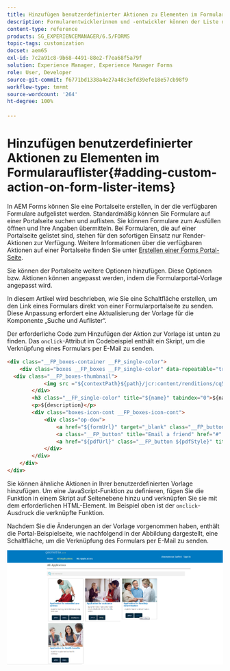 ```yaml
---
title: Hinzufügen benutzerdefinierter Aktionen zu Elementen im Formularauflister
description: Formularentwicklerinnen und -entwickler können der Liste der Formulare auf der Formularportalseite weitere Aktionen hinzufügen. Standardmäßig können Sie über die Formularliste auf das Formular zugreifen, es ausfüllen und abschicken.
content-type: reference
products: SG_EXPERIENCEMANAGER/6.5/FORMS
topic-tags: customization
docset: aem65
exl-id: 7c2a91c8-9b68-4491-88e2-f7ea68f5a79f
solution: Experience Manager, Experience Manager Forms
role: User, Developer
source-git-commit: f6771bd1338a4e27a48c3efd39efe18e57cb98f9
workflow-type: tm+mt
source-wordcount: '264'
ht-degree: 100%

---
```


# Hinzufügen benutzerdefinierter Aktionen zu Elementen im Formularauflister{#adding-custom-action-on-form-lister-items}

In AEM Forms können Sie eine Portalseite erstellen, in der die verfügbaren Formulare aufgelistet werden. Standardmäßig können Sie Formulare auf einer Portalseite suchen und auflisten. Sie können Formulare zum Ausfüllen öffnen und Ihre Angaben übermitteln. Bei Formularen, die auf einer Portalseite gelistet sind, stehen für den sofortigen Einsatz nur Render-Aktionen zur Verfügung. Weitere Informationen über die verfügbaren Aktionen auf einer Portalseite finden Sie unter [Erstellen einer Forms Portal-Seite](../../forms/using/creating-form-portal-page.md).

Sie können der Portalseite weitere Optionen hinzufügen. Diese Optionen bzw. Aktionen können angepasst werden, indem die Formularportal-Vorlage angepasst wird.

In diesem Artikel wird beschrieben, wie Sie eine Schaltfläche erstellen, um den Link eines Formulars direkt von einer Formularportalseite zu senden. Diese Anpassung erfordert eine Aktualisierung der Vorlage für die Komponente „Suche und Auflister“.

Der erforderliche Code zum Hinzufügen der Aktion zur Vorlage ist unten zu finden. Das `onclick`-Attribut im Codebeispiel enthält ein Skript, um die Verknüpfung eines Formulars per E-Mail zu senden.

```html
<div class="__FP_boxes-container __FP_single-color">
    <div class="boxes __FP_boxes __FP_single-color" data-repeatable="true">
  <div class="__FP_boxes-thumbnail">
            <img src ="${contextPath}${path}/jcr:content/renditions/cq5dam.thumbnail.319.319.png">
        </div>
        <h3 class="__FP_single-color" title="${name}" tabindex="0">${name}</h3>
        <p>${description}</p>
        <div class="boxes-icon-cont __FP_boxes-icon-cont">
            <div class="op-dow">
                <a href="${formUrl}" target="_blank" class="__FP_button ${htmlStyle}" title="${config-htmlLinkText}">Apply</a>
                <a class="__FP_button" title="Email a friend" href="#" onclick="javascript:window.location=&apos;mailto:?subject=Interesting information&body=I thought you might find {name} form helpful :  &apos;+window.location.protocol+window.location.host+&apos;${formUrl}&apos; ;">Email</a>
                <a href="${pdfUrl}" class="__FP_button ${pdfStyle}" title="${config-pdfLinkText}">Download</a>
            </div>
        </div>
    </div>
</div>
```

Sie können ähnliche Aktionen in Ihrer benutzerdefinierten Vorlage hinzufügen. Um eine JavaScript-Funktion zu definieren, fügen Sie die Funktion in einem Skript auf Seitenebene hinzu und verknüpfen Sie sie mit dem erforderlichen HTML-Element. Im Beispiel oben ist der `onclick`-Ausdruck die verknüpfte Funktion.

Nachdem Sie die Änderungen an der Vorlage vorgenommen haben, enthält die Portal-Beispielseite, wie nachfolgend in der Abbildung dargestellt, eine Schaltfläche, um die Verknüpfung des Formulars per E-Mail zu senden.

![email](assets/email.png)
